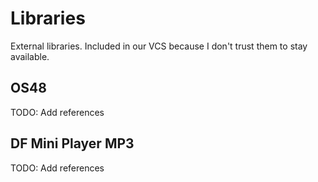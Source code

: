 # Libraries

External libraries. Included in our VCS because I don't trust them to stay available.

## OS48

TODO: Add references

## DF Mini Player MP3

TODO: Add references